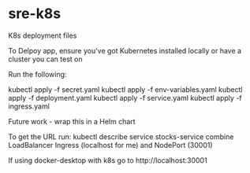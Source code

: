 # sre-k8s
K8s deployment files

To Delpoy app, ensure you've got Kubernetes installed locally or have a cluster you can test on

Run the following:

kubectl apply -f secret.yaml
kubectl apply -f env-variables.yaml
kubectl apply -f deployment.yaml
kubectl apply -f service.yaml
kubectl apply -f ingress.yaml

Future work - wrap this in a Helm chart

To get the URL run:
kubectl describe service stocks-service
combine LoadBalancer Ingress (localhost for me) and NodePort (30001)

If using docker-desktop with k8s go to http://localhost:30001
